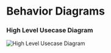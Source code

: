 # Behavior Diagrams

### High Level Usecase Diagram
![High Level Usecase Diagram](https://github.com/Sanchana-2k/LTTS_C_MiniProject/blob/b129c08922984bb72a59eaae4646a2dfa51caee2/2_Architecture/behavior%20Diagrams/High_Level_usecase.jpg)

